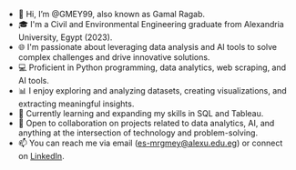 - 👋 Hi, I’m @GMEY99, also known as Gamal Ragab.
- 🎓 I'm a Civil and Environmental Engineering graduate from Alexandria University, Egypt (2023).
- 🌐 I'm passionate about leveraging data analysis and AI tools to solve complex challenges and drive innovative solutions.
- 💻 Proficient in Python programming, data analytics, web scraping, and AI tools.
- 📊 I enjoy exploring and analyzing datasets, creating visualizations, and extracting meaningful insights.
- 🚀 Currently learning and expanding my skills in SQL and Tableau.
- 💬 Open to collaboration on projects related to data analytics, AI, and anything at the intersection of technology and problem-solving.
- 📫 You can reach me via email (es-mrgmey@alexu.edu.eg) or connect on [LinkedIn](http://linkedin.com/in/gamal-ragab-4231a6250).

